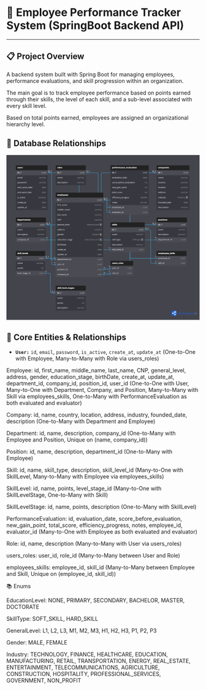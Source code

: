 # 📌 Employee Performance Tracker System (**SpringBoot** Backend API) 

--- 

## 📋 Project Overview 

A backend system built with Spring Boot for managing employees, performance evaluations, and skill progression within an organization.

The main goal is to track employee performance based on points earned through their skills, the level of each skill, and a sub-level associated with every skill level.

Based on total points earned, employees are assigned an organizational hierarchy level.

## 🧩 Database Relationships 

[![Database Relationships](images/database-relationships.png)](images/database-relationships.png)

## 🧠 Core Entities & Relationships

* **`User:`** `id`, `email`, `password`, `is_active`, `create_at`, `update_at` (One-to-One with Employee, Many-to-Many with Role via users_roles)

Employee: id, first_name, middle_name, last_name, CNP, general_level, address, gender, education_stage, birthDate, create_at, update_at, department_id, company_id, position_id, user_id (One-to-One with User, Many-to-One with Department, Company, and Position, Many-to-Many with Skill via employees_skills, One-to-Many with PerformanceEvaluation as both evaluated and evaluator)

Company: id, name, country, location, address, industry, founded_date, description (One-to-Many with Department and Employee)

Department: id, name, description, company_id (One-to-Many with Employee and Position, Unique on (name, company_id))

Position: id, name, description, department_id (One-to-Many with Employee)

Skill: id, name, skill_type, description, skill_level_id (Many-to-One with SkillLevel, Many-to-Many with Employee via employees_skills)

SkillLevel: id, name, points, level_stage_id (Many-to-One with SkillLevelStage, One-to-Many with Skill)

SkillLevelStage: id, name, points, description (One-to-Many with SkillLevel)

PerformanceEvaluation: id, evaluation_date, score_before_evaluation, new_gain_point, total_score, efficiency_progress, notes, employee_id, evaluator_id (Many-to-One with Employee as both evaluated and evaluator)

Role: id, name, description (Many-to-Many with User via users_roles)

users_roles: user_id, role_id (Many-to-Many between User and Role)

employees_skills: employee_id, skill_id (Many-to-Many between Employee and Skill, Unique on (employee_id, skill_id))

📚 Enums

EducationLevel: NONE, PRIMARY, SECONDARY, BACHELOR, MASTER, DOCTORATE

SkillType: SOFT_SKILL, HARD_SKILL

GeneralLevel: L1, L2, L3, M1, M2, M3, H1, H2, H3, P1, P2, P3

Gender: MALE, FEMALE

Industry: TECHNOLOGY, FINANCE, HEALTHCARE, EDUCATION, MANUFACTURING, RETAIL, TRANSPORTATION, ENERGY, REAL_ESTATE, ENTERTAINMENT, TELECOMMUNICATIONS, AGRICULTURE, CONSTRUCTION, HOSPITALITY, PROFESSIONAL_SERVICES, GOVERNMENT, NON_PROFIT
